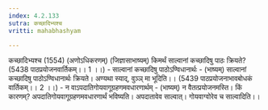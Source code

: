```yaml
---
index: 4.2.133
sutra: कच्छादिभ्यश्च
vritti: mahabhashyam

---
```

 कच्छादिभ्यश्च (1554) (अणोऽधिकरणम्) (जिज्ञासाभाष्यम्) किमर्थं साल्वानां कच्छादिषु पाठः क्रियते? (5438 पाठप्रयोजनवार्तिकम्।। 1 ।।) - साल्वानां कच्छादिषु पाठोऽण्विधानार्थः - (भाष्यम्) साल्वानां कच्छादिषु पाठोऽण्विधानार्थः क्रियते। अण्यथा स्याद्, वुञ्ञ् मा भूदिति।। (5439 पाठप्रयोजनाभावबोधकं वार्तिकम्।। 2 ।।) - न वाऽपदातिगोयवागूग्रहणमवधारणार्थम् - (भाष्यम्) न वैतत्प्रयोजनमस्ति। किं कारणम्? अपदातिगोयवागूग्रहणमवधारणार्थं भविष्यति। अपदातावेव साल्वात्। गोयवाग्वोरेव च साल्वादिति।। 